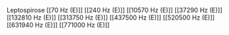 Leptospirose
[[70 Hz (E)]]
[[240 Hz (E)]]
[[10570 Hz (E)]]
[[37290 Hz (E)]]
[[132810 Hz (E)]]
[[313750 Hz (E)]]
[[437500 Hz (E)]]
[[520500 Hz (E)]]
[[631940 Hz (E)]]
[[771000 Hz (E)]]